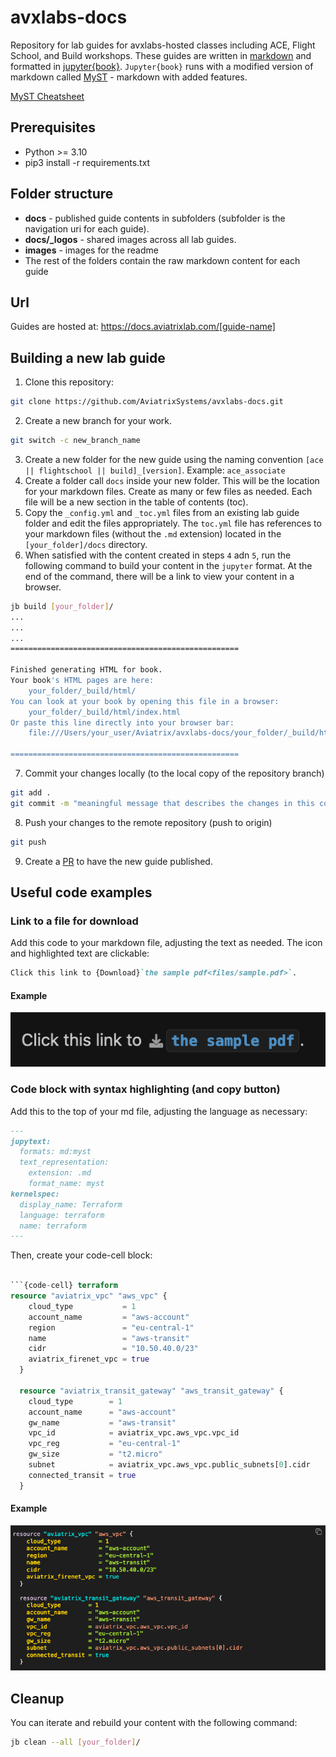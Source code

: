 # avxlabs-docs

Repository for lab guides for avxlabs-hosted classes including ACE, Flight School, and Build workshops. These guides are written in [markdown](https://www.markdownguide.org/) and formatted in [jupyter{book}](https://jupyterbook.org/en/stable/intro.html). `Jupyter{book}` runs with a modified version of markdown called [MyST](https://jupyterbook.org/en/stable/content/myst.html) - markdown with added features.

[MyST Cheatsheet](https://jupyterbook.org/en/stable/reference/cheatsheet.html)

## Prerequisites

- Python >= 3.10
- pip3 install -r requirements.txt

## Folder structure

- **docs** - published guide contents in subfolders (subfolder is the navigation uri for each guide).
- **docs/_logos** - shared images across all lab guides.
- **images** - images for the readme
- The rest of the folders contain the raw markdown content for each guide

## Url

Guides are hosted at: https://docs.aviatrixlab.com/[guide-name]

## Building a new lab guide

1. Clone this repository:

```bash
git clone https://github.com/AviatrixSystems/avxlabs-docs.git
```

2. Create a new branch for your work.

```bash
git switch -c new_branch_name
```

3. Create a new folder for the new guide using the naming convention `[ace || flightschool || build]_[version]`. Example: `ace_associate`
4. Create a folder call `docs` inside your new folder. This will be the location for your markdown files. Create as many or few files as needed. Each file will be a new section in the table of contents (toc).
5. Copy the `_config.yml` and `_toc.yml` files from an existing lab guide folder and edit the files appropriately. The `toc.yml` file has references to your markdown files (without the `.md` extension) located in the `[your_folder]/docs` directory.
6. When satisfied with the content created in steps `4` adn `5`, run the following command to build your content in the `jupyter` format. At the end of the command, there will be a link to view your content in a browser.

```bash
jb build [your_folder]/
...
...
...
===================================================

Finished generating HTML for book.
Your book's HTML pages are here:
    your_folder/_build/html/
You can look at your book by opening this file in a browser:
    your_folder/_build/html/index.html
Or paste this line directly into your browser bar:
    file:///Users/your_user/Aviatrix/avxlabs-docs/your_folder/_build/html/index.html

===================================================
```

7. Commit your changes locally (to the local copy of the repository branch)

```bash
git add .
git commit -m "meaningful message that describes the changes in this commit"
```

8. Push your changes to the remote repository (push to origin)

```bash
git push
```

9. Create a [PR](https://docs.github.com/en/pull-requests/collaborating-with-pull-requests/proposing-changes-to-your-work-with-pull-requests/creating-a-pull-request) to have the new guide published.

## Useful code examples

### Link to a file for download

Add this code to your markdown file, adjusting the text as needed. The icon and highlighted text are clickable:

```markdown
Click this link to {Download}`the sample pdf<files/sample.pdf>`.
```

#### Example

![File Download](images/file_download_link.png)

### Code block with syntax highlighting (and copy button)

Add this to the top of your md file, adjusting the language as necessary:

```markdown
---
jupytext:
  formats: md:myst
  text_representation:
    extension: .md
    format_name: myst
kernelspec:
  display_name: Terraform
  language: terraform
  name: terraform
---
```

Then, create your code-cell block:

```terraform

```{code-cell} terraform
resource "aviatrix_vpc" "aws_vpc" {
    cloud_type           = 1
    account_name         = "aws-account"
    region               = "eu-central-1"
    name                 = "aws-transit"
    cidr                 = "10.50.40.0/23"
    aviatrix_firenet_vpc = true
  }

  resource "aviatrix_transit_gateway" "aws_transit_gateway" {
    cloud_type        = 1
    account_name      = "aws-account"
    gw_name           = "aws-transit"
    vpc_id            = aviatrix_vpc.aws_vpc.vpc_id
    vpc_reg           = "eu-central-1"
    gw_size           = "t2.micro"
    subnet            = aviatrix_vpc.aws_vpc.public_subnets[0].cidr
    connected_transit = true
  }
```

#### Example

![Syntax Highlighting](images/syntax_highlighting.png)

## Cleanup

You can iterate and rebuild your content with the following command:

```bash
jb clean --all [your_folder]/
```
